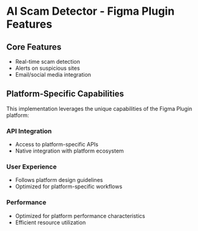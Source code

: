 # AI Scam Detector - Figma Plugin Features

## Core Features
- Real-time scam detection
- Alerts on suspicious sites
- Email/social media integration

## Platform-Specific Capabilities
This implementation leverages the unique capabilities of the Figma Plugin platform:

### API Integration
- Access to platform-specific APIs
- Native integration with platform ecosystem

### User Experience
- Follows platform design guidelines
- Optimized for platform-specific workflows

### Performance
- Optimized for platform performance characteristics
- Efficient resource utilization
